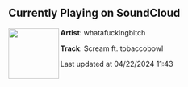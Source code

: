 ## Currently Playing on SoundCloud

[<img align="left" width="100" src="https://i1.sndcdn.com/artworks-1TYEWdiLkgzVhK5z-CsbggQ-t500x500.jpg">](https://soundcloud.com/whatafuckingbitch/scream)

**Artist**: whatafuckingbitch 

**Track**: Scream ft. tobaccobowl

Last updated at 04/22/2024 11:43
